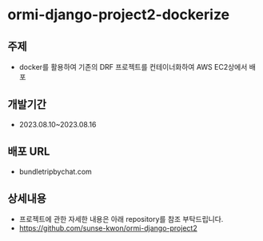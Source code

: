 # ormi-django-project2-dockerize

## 주제
- docker를 활용하여 기존의 DRF 프로젝트를 컨테이너화하여 AWS EC2상에서 배포

## 개발기간 
- 2023.08.10~2023.08.16

## 배포 URL
- bundletripbychat.com

## 상세내용
- 프로젝트에 관한 자세한 내용은 아래 repository를 참조 부탁드립니다. 
- https://github.com/sunse-kwon/ormi-django-project2
